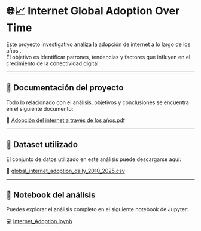 # 🌐📈 Internet Global Adoption Over Time

Este proyecto investigativo analiza la adopción de internet a lo largo de los años .  
El objetivo es identificar patrones, tendencias y factores que influyen en el crecimiento de la conectividad digital.

---

## 📄 Documentación del proyecto

Todo lo relacionado con el análisis, objetivos y conclusiones se encuentra en el siguiente documento:

📘 [Adopción del internet a través de los años.pdf](./Adopcion%20del%20internet%20atravez%20de%20los%20años.pdf)

---

## 📁 Dataset utilizado

El conjunto de datos utilizado en este análisis puede descargarse aquí:

🔗 [global_internet_adoption_daily_2010_2025.csv](./global_internet_adoption_daily_2010_2025.csv)

---

## 📓 Notebook del análisis

Puedes explorar el análisis completo en el siguiente notebook de Jupyter:

💻 [Internet_Adoption.ipynb](./Internet_Adoption.ipynb)



